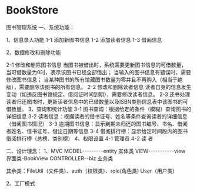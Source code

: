 # BookStore
图书管理系统
一、系统功能：

1、信息录入功能
1-1 添加新图书信息
1-2 添加读者信息
1-3 借阅信息

2、数据修改和删除功能

2-1 修改和删除图书信息
    当图书被借出时，系统需要更新图书信息的可借数量，当可借数量为0时，表示该图书已经全部借出；
    当输入的图书信息有错误时，需要修改图书信息；
    当某种图书的所有馆藏图书数量为零并且不再购入（相当于绝版），需要删除该图书的所有信息。
2-2 修改和删除读者信息
    读者自身的信息发生变动（如违反图书馆规定、借阅证时间到期），需要修改读者信息。
2-3 还书处理
   读者归还图书时，更新读者信息中的已借数量以及ISBN类别信息表中该图书的可借数量。
3、查询和统计功能
3-1 图书查询：根据给定的条件（模糊）查询图书的详细信息
3-2 读者信息：根据读者的借书证号、姓名等条件查询读者的详细信息（借阅图书情况）
3-3 逾期图书信息：显示到期未归还的图书编号、书名、借阅者姓名、借书证号、借出日期等信息
3-4 借阅排行榜：显示给定时间段内的图书借阅排行榜（总榜、类别榜）
4、权限设置
4-1 管理员
4-2 读   者

二、设计理念：
1、MVC
MODEL---------entity 实体类
VIEW-----------view   界面类-BookView
CONTROLLER--biz      业务类

其余类：FileUtil（文件类）、auth（权限类）、role(角色类)
User（用户类）

2、工厂模式
